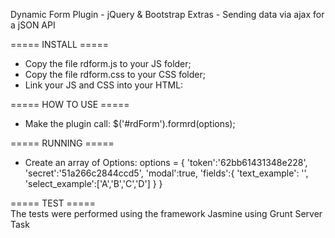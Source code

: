 Dynamic Form Plugin - jQuery & Bootstrap
Extras - Sending data via ajax for a jSON API
	
===== INSTALL ===== 
- Copy the file rdform.js to your JS folder;
- Copy the file rdform.css to your CSS folder;
- Link your JS and CSS into your HTML:
	<script type="text/javascript" src="js/rdform.js"></script>	
	<link rel="stylesheet" type="text/css" href="css/rdform.css" />


===== HOW TO USE ===== 
- Make the plugin call:
	$('#rdForm').formrd(options);


===== RUNNING =====
- Create an array of Options:
	options = { 
		'token':'62bb61431348e228', 
		'secret':'51a266c2844ccd5', 
		'modal':true, 
		'fields':{ 
			'text_example': '',
			'select_example':['A','B','C','D']
		}
	}

===== TEST =====	
The tests were performed using the framework Jasmine using Grunt Server Task
